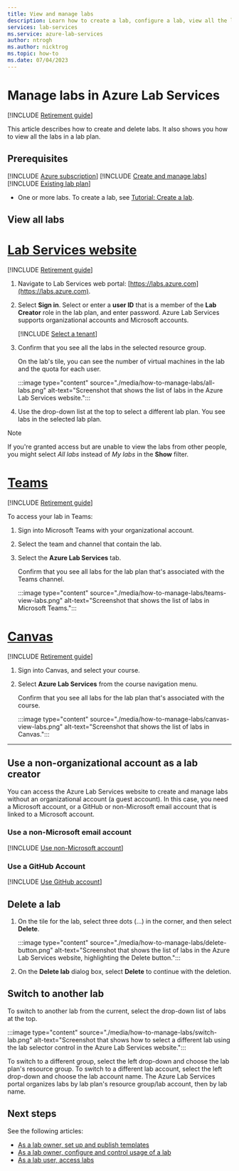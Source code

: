 ```yaml
---
title: View and manage labs
description: Learn how to create a lab, configure a lab, view all the labs, or delete a lab. 
services: lab-services
ms.service: azure-lab-services
author: ntrogh
ms.author: nicktrog
ms.topic: how-to
ms.date: 07/04/2023
---
```


# Manage labs in Azure Lab Services

[!INCLUDE [Retirement guide](./includes/retirement-banner.md)]

This article describes how to create and delete labs. It also shows you how to view all the labs in a lab plan.

## Prerequisites

[!INCLUDE [Azure subscription](./includes/lab-services-prerequisite-subscription.md)]
[!INCLUDE [Create and manage labs](./includes/lab-services-prerequisite-create-lab.md)]
[!INCLUDE [Existing lab plan](./includes/lab-services-prerequisite-lab-plan.md)]

- One or more labs. To create a lab, see [Tutorial: Create a lab](tutorial-setup-lab.md).

## View all labs

# [Lab Services website](#tab/lab-services-website)

[!INCLUDE [Retirement guide](./includes/retirement-banner.md)]

1. Navigate to Lab Services web portal: [https://labs.azure.com](https://labs.azure.com).

1. Select **Sign in**. Select or enter a **user ID** that is a member of the **Lab Creator** role in the lab plan, and enter password. Azure Lab Services supports organizational accounts and Microsoft accounts.

    [!INCLUDE [Select a tenant](./includes/multi-tenant-support.md)]

1. Confirm that you see all the labs in the selected resource group.

    On the lab's tile, you can see the number of virtual machines in the lab and the quota for each user.

    :::image type="content" source="./media/how-to-manage-labs/all-labs.png" alt-text="Screenshot that shows the list of labs in the Azure Lab Services website.":::

1. Use the drop-down list at the top to select a different lab plan. You see labs in the selected lab plan.

> [!NOTE]
> If you're granted access but are unable to view the labs from other people, you might select *All labs* instead of *My labs* in the **Show** filter.

# [Teams](#tab/teams)

[!INCLUDE [Retirement guide](./includes/retirement-banner.md)]

To access your lab in Teams:

1. Sign into Microsoft Teams with your organizational account.

1. Select the team and channel that contain the lab.

1. Select the **Azure Lab Services** tab.

    Confirm that you see all labs for the lab plan that's associated with the Teams channel.

    :::image type="content" source="./media/how-to-manage-labs/teams-view-labs.png" alt-text="Screenshot that shows the list of labs in Microsoft Teams.":::

# [Canvas](#tab/canvas)

[!INCLUDE [Retirement guide](./includes/retirement-banner.md)]

1. Sign into Canvas, and select your course.

1. Select **Azure Lab Services** from the course navigation menu.

    Confirm that you see all labs for the lab plan that's associated with the course.

    :::image type="content" source="./media/how-to-manage-labs/canvas-view-labs.png" alt-text="Screenshot that shows the list of labs in Canvas.":::

---

## Use a non-organizational account as a lab creator

You can access the Azure Lab Services website to create and manage labs without an organizational account (a guest account). In this case, you need a Microsoft account, or a GitHub or non-Microsoft email account that is linked to a Microsoft account.

### Use a non-Microsoft email account

[!INCLUDE [Use non-Microsoft account](./includes/lab-services-non-microsoft-account.md)]

### Use a GitHub Account

[!INCLUDE [Use GitHub account](./includes/lab-services-github-account.md)]

## Delete a lab

1. On the tile for the lab, select three dots (...) in the corner, and then select **Delete**.

    :::image type="content" source="./media/how-to-manage-labs/delete-button.png" alt-text="Screenshot that shows the list of labs in the Azure Lab Services website, highlighting the Delete button.":::

1. On the **Delete lab** dialog box, select **Delete** to continue with the deletion.

## Switch to another lab

To switch to another lab from the current, select the drop-down list of labs at the top.

:::image type="content" source="./media/how-to-manage-labs/switch-lab.png" alt-text="Screenshot that shows how to select a different lab using the lab selector control in the Azure Lab Services website.":::

To switch to a different group, select the left drop-down and choose the lab plan's resource group.  To switch to a different lab account, select the left drop-down and choose the lab account name.  The Azure Lab Services portal organizes labs by lab plan's resource group/lab account, then by lab name.

## Next steps

See the following articles:

- [As a lab owner, set up and publish templates](how-to-create-manage-template.md)
- [As a lab owner, configure and control usage of a lab](how-to-manage-lab-users.md)
- [As a lab user, access labs](how-to-use-lab.md)
